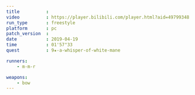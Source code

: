 ```yaml
---
title          :
video          : https://player.bilibili.com/player.html?aid=49799348
run_type       : freestyle
platform       : pc
patch_version  :
date           : 2019-04-19
time           : 01'57"33
quest          : 9★-a-whisper-of-white-mane

runners:
    - m-m-r

weapons:
    - bow
---
```

